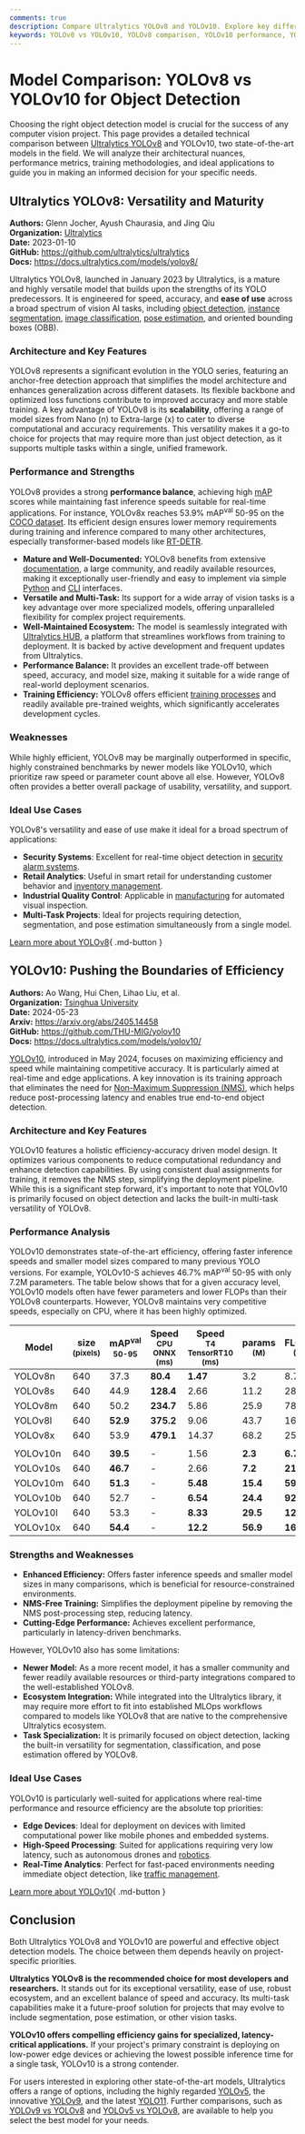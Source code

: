 ```yaml
---
comments: true
description: Compare Ultralytics YOLOv8 and YOLOv10. Explore key differences in architecture, efficiency, use cases, and find the perfect model for your needs.
keywords: YOLOv8 vs YOLOv10, YOLOv8 comparison, YOLOv10 performance, YOLO models, object detection, Ultralytics, computer vision, model efficiency, YOLO architecture
---
```


# Model Comparison: YOLOv8 vs YOLOv10 for Object Detection

Choosing the right object detection model is crucial for the success of any computer vision project. This page provides a detailed technical comparison between [Ultralytics YOLOv8](https://docs.ultralytics.com/models/yolov8/) and YOLOv10, two state-of-the-art models in the field. We will analyze their architectural nuances, performance metrics, training methodologies, and ideal applications to guide you in making an informed decision for your specific needs.

<script async src="https://cdn.jsdelivr.net/npm/chart.js"></script>
<script defer src="../../javascript/benchmark.js"></script>

<canvas id="modelComparisonChart" width="1024" height="400" active-models='["YOLOv8", "YOLOv10"]'></canvas>

## Ultralytics YOLOv8: Versatility and Maturity

**Authors:** Glenn Jocher, Ayush Chaurasia, and Jing Qiu  
**Organization:** [Ultralytics](https://www.ultralytics.com/)  
**Date:** 2023-01-10  
**GitHub:** <https://github.com/ultralytics/ultralytics>  
**Docs:** <https://docs.ultralytics.com/models/yolov8/>

Ultralytics YOLOv8, launched in January 2023 by Ultralytics, is a mature and highly versatile model that builds upon the strengths of its YOLO predecessors. It is engineered for speed, accuracy, and **ease of use** across a broad spectrum of vision AI tasks, including [object detection](https://docs.ultralytics.com/tasks/detect/), [instance segmentation](https://docs.ultralytics.com/tasks/segment/), [image classification](https://docs.ultralytics.com/tasks/classify/), [pose estimation](https://docs.ultralytics.com/tasks/pose/), and oriented bounding boxes (OBB).

### Architecture and Key Features

YOLOv8 represents a significant evolution in the YOLO series, featuring an anchor-free detection approach that simplifies the model architecture and enhances generalization across different datasets. Its flexible backbone and optimized loss functions contribute to improved accuracy and more stable training. A key advantage of YOLOv8 is its **scalability**, offering a range of model sizes from Nano (n) to Extra-large (x) to cater to diverse computational and accuracy requirements. This versatility makes it a go-to choice for projects that may require more than just object detection, as it supports multiple tasks within a single, unified framework.

### Performance and Strengths

YOLOv8 provides a strong **performance balance**, achieving high [mAP](https://www.ultralytics.com/glossary/mean-average-precision-map) scores while maintaining fast inference speeds suitable for real-time applications. For instance, YOLOv8x reaches 53.9% mAP<sup>val</sup> 50-95 on the [COCO dataset](https://docs.ultralytics.com/datasets/detect/coco/). Its efficient design ensures lower memory requirements during training and inference compared to many other architectures, especially transformer-based models like [RT-DETR](https://docs.ultralytics.com/models/rtdetr/).

- **Mature and Well-Documented:** YOLOv8 benefits from extensive [documentation](https://docs.ultralytics.com/models/yolov8/), a large community, and readily available resources, making it exceptionally user-friendly and easy to implement via simple [Python](https://docs.ultralytics.com/usage/python/) and [CLI](https://docs.ultralytics.com/usage/cli/) interfaces.
- **Versatile and Multi-Task:** Its support for a wide array of vision tasks is a key advantage over more specialized models, offering unparalleled flexibility for complex project requirements.
- **Well-Maintained Ecosystem:** The model is seamlessly integrated with [Ultralytics HUB](https://www.ultralytics.com/hub), a platform that streamlines workflows from training to deployment. It is backed by active development and frequent updates from Ultralytics.
- **Performance Balance:** It provides an excellent trade-off between speed, accuracy, and model size, making it suitable for a wide range of real-world deployment scenarios.
- **Training Efficiency:** YOLOv8 offers efficient [training processes](https://docs.ultralytics.com/modes/train/) and readily available pre-trained weights, which significantly accelerates development cycles.

### Weaknesses

While highly efficient, YOLOv8 may be marginally outperformed in specific, highly constrained benchmarks by newer models like YOLOv10, which prioritize raw speed or parameter count above all else. However, YOLOv8 often provides a better overall package of usability, versatility, and support.

### Ideal Use Cases

YOLOv8's versatility and ease of use make it ideal for a broad spectrum of applications:

- **Security Systems**: Excellent for real-time object detection in [security alarm systems](https://www.ultralytics.com/blog/security-alarm-system-projects-with-ultralytics-yolov8).
- **Retail Analytics**: Useful in smart retail for understanding customer behavior and [inventory management](https://www.ultralytics.com/blog/ai-for-smarter-retail-inventory-management).
- **Industrial Quality Control**: Applicable in [manufacturing](https://www.ultralytics.com/solutions/ai-in-manufacturing) for automated visual inspection.
- **Multi-Task Projects**: Ideal for projects requiring detection, segmentation, and pose estimation simultaneously from a single model.

[Learn more about YOLOv8](https://docs.ultralytics.com/models/yolov8/){ .md-button }

## YOLOv10: Pushing the Boundaries of Efficiency

**Authors:** Ao Wang, Hui Chen, Lihao Liu, et al.  
**Organization:** [Tsinghua University](https://www.tsinghua.edu.cn/en/)  
**Date:** 2024-05-23  
**Arxiv:** <https://arxiv.org/abs/2405.14458>  
**GitHub:** <https://github.com/THU-MIG/yolov10>  
**Docs:** <https://docs.ultralytics.com/models/yolov10/>

[YOLOv10](https://docs.ultralytics.com/models/yolov10/), introduced in May 2024, focuses on maximizing efficiency and speed while maintaining competitive accuracy. It is particularly aimed at real-time and edge applications. A key innovation is its training approach that eliminates the need for [Non-Maximum Suppression (NMS)](https://www.ultralytics.com/glossary/non-maximum-suppression-nms), which helps reduce post-processing latency and enables true end-to-end object detection.

### Architecture and Key Features

YOLOv10 features a holistic efficiency-accuracy driven model design. It optimizes various components to reduce computational redundancy and enhance detection capabilities. By using consistent dual assignments for training, it removes the NMS step, simplifying the deployment pipeline. While this is a significant step forward, it's important to note that YOLOv10 is primarily focused on object detection and lacks the built-in multi-task versatility of YOLOv8.

### Performance Analysis

YOLOv10 demonstrates state-of-the-art efficiency, offering faster inference speeds and smaller model sizes compared to many previous YOLO versions. For example, YOLOv10-S achieves 46.7% mAP<sup>val</sup> 50-95 with only 7.2M parameters. The table below shows that for a given accuracy level, YOLOv10 models often have fewer parameters and lower FLOPs than their YOLOv8 counterparts. However, YOLOv8 maintains very competitive speeds, especially on CPU, where it has been highly optimized.

| Model    | size<br><sup>(pixels) | mAP<sup>val<br>50-95 | Speed<br><sup>CPU ONNX<br>(ms) | Speed<br><sup>T4 TensorRT10<br>(ms) | params<br><sup>(M) | FLOPs<br><sup>(B) |
| -------- | --------------------- | -------------------- | ------------------------------ | ----------------------------------- | ------------------ | ----------------- |
| YOLOv8n  | 640                   | 37.3                 | **80.4**                       | **1.47**                            | 3.2                | 8.7               |
| YOLOv8s  | 640                   | 44.9                 | **128.4**                      | 2.66                                | 11.2               | 28.6              |
| YOLOv8m  | 640                   | 50.2                 | **234.7**                      | 5.86                                | 25.9               | 78.9              |
| YOLOv8l  | 640                   | **52.9**             | **375.2**                      | 9.06                                | 43.7               | 165.2             |
| YOLOv8x  | 640                   | 53.9                 | **479.1**                      | 14.37                               | 68.2               | 257.8             |
|          |                       |                      |                                |                                     |                    |                   |
| YOLOv10n | 640                   | **39.5**             | -                              | 1.56                                | **2.3**            | **6.7**           |
| YOLOv10s | 640                   | **46.7**             | -                              | 2.66                                | **7.2**            | **21.6**          |
| YOLOv10m | 640                   | **51.3**             | -                              | **5.48**                            | **15.4**           | **59.1**          |
| YOLOv10b | 640                   | 52.7                 | -                              | **6.54**                            | **24.4**           | **92.0**          |
| YOLOv10l | 640                   | 53.3                 | -                              | **8.33**                            | **29.5**           | **120.3**         |
| YOLOv10x | 640                   | **54.4**             | -                              | **12.2**                            | **56.9**           | **160.4**         |

### Strengths and Weaknesses

- **Enhanced Efficiency:** Offers faster inference speeds and smaller model sizes in many comparisons, which is beneficial for resource-constrained environments.
- **NMS-Free Training:** Simplifies the deployment pipeline by removing the NMS post-processing step, reducing latency.
- **Cutting-Edge Performance:** Achieves excellent performance, particularly in latency-driven benchmarks.

However, YOLOv10 also has some limitations:

- **Newer Model:** As a more recent model, it has a smaller community and fewer readily available resources or third-party integrations compared to the well-established YOLOv8.
- **Ecosystem Integration:** While integrated into the Ultralytics library, it may require more effort to fit into established MLOps workflows compared to models like YOLOv8 that are native to the comprehensive Ultralytics ecosystem.
- **Task Specialization:** It is primarily focused on object detection, lacking the built-in versatility for segmentation, classification, and pose estimation offered by YOLOv8.

### Ideal Use Cases

YOLOv10 is particularly well-suited for applications where real-time performance and resource efficiency are the absolute top priorities:

- **Edge Devices**: Ideal for deployment on devices with limited computational power like mobile phones and embedded systems.
- **High-Speed Processing**: Suited for applications requiring very low latency, such as autonomous drones and [robotics](https://www.ultralytics.com/glossary/robotics).
- **Real-Time Analytics**: Perfect for fast-paced environments needing immediate object detection, like [traffic management](https://www.ultralytics.com/blog/optimizingtraffic-management-with-ultralytics-yolo11).

[Learn more about YOLOv10](https://docs.ultralytics.com/models/yolov10/){ .md-button }

## Conclusion

Both Ultralytics YOLOv8 and YOLOv10 are powerful and effective object detection models. The choice between them depends heavily on project-specific priorities.

**Ultralytics YOLOv8 is the recommended choice for most developers and researchers.** It stands out for its exceptional versatility, ease of use, robust ecosystem, and an excellent balance of speed and accuracy. Its multi-task capabilities make it a future-proof solution for projects that may evolve to include segmentation, pose estimation, or other vision tasks.

**YOLOv10 offers compelling efficiency gains for specialized, latency-critical applications.** If your project's primary constraint is deploying on low-power edge devices or achieving the lowest possible inference time for a single task, YOLOv10 is a strong contender.

For users interested in exploring other state-of-the-art models, Ultralytics offers a range of options, including the highly regarded [YOLOv5](https://docs.ultralytics.com/models/yolov5/), the innovative [YOLOv9](https://docs.ultralytics.com/models/yolov9/), and the latest [YOLO11](https://docs.ultralytics.com/models/yolo11/). Further comparisons, such as [YOLOv9 vs YOLOv8](https://docs.ultralytics.com/compare/yolov9-vs-yolov8/) and [YOLOv5 vs YOLOv8](https://docs.ultralytics.com/compare/yolov5-vs-yolov8/), are available to help you select the best model for your needs.
